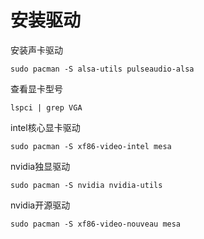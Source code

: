 # 安装驱动

安装声卡驱动

```text
sudo pacman -S alsa-utils pulseaudio-alsa
```

查看显卡型号

```纯文本
lspci | grep VGA
```

intel核心显卡驱动

```纯文本
sudo pacman -S xf86-video-intel mesa 
```

nvidia独显驱动

```纯文本
sudo pacman -S nvidia nvidia-utils
```

nvidia开源驱动

```纯文本
sudo pacman -S xf86-video-nouveau mesa
```
